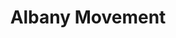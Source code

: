 ---
layout: event
title: Albany Movement
year: 1961
category: Albany Movement
location: Albany, Georgia
duration: November 1961
image: media/images/events/albany_movement.jpg
image-desc: Slater King and Irene Asbury Wright lead a group of protestors in Albany, Cochran Studios/A.E. Jenkins Photography, New Georgia Encyclopedia
source-name: Georgia Encyclopedia
image-source:  https://www.georgiaencyclopedia.org/articles/history-archaeology/albany-movement
description: The Albany movement sought to fight the system of racial segregation. It was made up of multiple Civil Rights Movement organisations in Albany such as the SNCC, the National Association for the Advancement of Colored People (NAACP) to name a few. 
songdesc: Members sung freedom songs during the meetings which became a frequent part of the marches. We Shall Overcome was labelled as the 'anthem' of the Civil Rights Movement which is seen to have taken lyrics from a hymn by Charles Albert called 'I'll Overcome Someday'.
song1: We Shall Overcome
---
